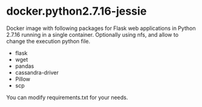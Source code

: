 # docker.python2.7.16-jessie

Docker image with following packages for Flask web applications in Python 2.7.16 running in a single container. Optionally using nfs, and allow to change the execution python file.

- flask
- wget
- pandas
- cassandra-driver
- Pillow
- scp

You can modify requirements.txt for your needs.
